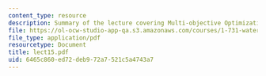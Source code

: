 ```yaml
---
content_type: resource
description: Summary of the lecture covering Multi-objective Optimization and Utility.
file: https://ol-ocw-studio-app-qa.s3.amazonaws.com/courses/1-731-water-resource-systems-fall-2006/6465c860ed72deb972a7521c5a4743a7_lect15.pdf
file_type: application/pdf
resourcetype: Document
title: lect15.pdf
uid: 6465c860-ed72-deb9-72a7-521c5a4743a7
---
```

